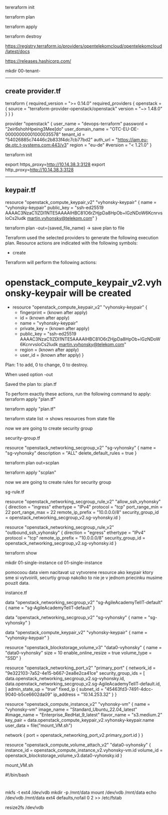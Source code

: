 tereraform init

terraform plan

terraform apply

terraform destroy

https://registry.terraform.io/providers/opentelekomcloud/opentelekomcloud/latest/docs

https://releases.hashicorp.com/

mkdir 00-tenant-

-----------------
create provider.tf
--------------------
terraform {
required_version = ">= 0.14.0"
  required_providers {
    openstack = {
      source  = "terraform-provider-openstack/openstack"
      version = "~> 1.48.0"
    }
  }
}

provider "openstack" {
  user_name        = "devops-terraform"
  password         = "2eir6shohHpeing3Mee]do"
  user_domain_name = "OTC-EU-DE-00000000001000035578"
  tenant_id        = "54026885c74446c2b833f4dc7cb77bd2"
  auth_url         = "https://iam.eu-de.otc.t-systems.com:443/v3"
  region           = "eu-de"
  #version = "< 1.21.0"
}

terraform init


export https_proxy=http://10.14.38.3:3128
export http_proxy=http://10.14.38.3:3128


---------------------
keypair.tf
--------------------
resource "openstack_compute_keypair_v2" "vyhonsky-keypair" {
  name       = "vyhonsky-keypair"
  public_key = "ssh-ed25519 AAAAC3NzaC1lZDI1NTE5AAAAIHBC81O6rZHjpDa8HpOb+IGzNDoW6KcnrvsloCs2Iudk martin.vyhonsky@telekom.com"
}


terraform plan
-out={saved_file_name} -> save plan to file

Terraform used the selected providers to generate the following execution plan. Resource actions are indicated with the following symbols:
  + create

Terraform will perform the following actions:

  # openstack_compute_keypair_v2.vyhonsky-keypair will be created
  + resource "openstack_compute_keypair_v2" "vyhonsky-keypair" {
      + fingerprint = (known after apply)
      + id          = (known after apply)
      + name        = "vyhonsky-keypair"
      + private_key = (known after apply)
      + public_key  = "ssh-ed25519 AAAAC3NzaC1lZDI1NTE5AAAAIHBC81O6rZHjpDa8HpOb+IGzNDoW6KcnrvsloCs2Iudk martin.vyhonsky@telekom.com"
      + region      = (known after apply)
      + user_id     = (known after apply)
    }

Plan: 1 to add, 0 to change, 0 to destroy.

When used option -out

Saved the plan to: plan.tf

To perform exactly these actions, run the following command to apply:
    terraform apply "plan.tf"


  terraform apply "plan.tf"


terraform state list -> shows resources from state file

now we are going to create security group 

security-group.tf

resource "openstack_networking_secgroup_v2" "sg-vyhonsky" {
  name                 = "sg-vyhonsky"
  description          = "ALL"
  delete_default_rules = true
}

terraform plan out=scplan

terraform apply "scplan"

now we are going to create rules for security group 

sg-rule.tf

resource "openstack_networking_secgroup_rule_v2" "allow_ssh_vyhonsky" {
  direction         = "ingress"
  ethertype         = "IPv4"
  protocol          = "tcp"
  port_range_min    = 22
  port_range_max    = 22
  remote_ip_prefix  = "10.0.0.0/8"
  security_group_id = openstack_networking_secgroup_v2.sg-vyhonsky.id
}

resource "openstack_networking_secgroup_rule_v2" "outbound_ssh_vyhonsky" {
  direction         = "egress"
  ethertype         = "IPv4"
  protocol          = "tcp"
  remote_ip_prefix  = "10.0.0.0/8"
  security_group_id = openstack_networking_secgroup_v2.sg-vyhonsky.id
}

terraform show



mkdir 01-single-instance
cd 01-single-instance

pomocoou data viem nacitavat uz vytvorene resource ako keypair ktory sme si vytvoirili, securtiy group nakolko to nie je v jednom priecinku musime pouzit data.                          

instance.tf


data "openstack_networking_secgroup_v2" "sg-AgileAcademyTelIT-default" {
  name = "sg-AgileAcademyTelIT-default"
}

data "openstack_networking_secgroup_v2" "sg-vyhonsky" {
  name = "sg-vyhonsky"
}

data "openstack_compute_keypair_v2" "vyhonsky-keypair" {
  name = "vyhonsky-keypair"
}

resource "openstack_blockstorage_volume_v3" "data0-vyhonsky" {
  name                 = "data0-vyhonsky"
  size                 = 10
  enable_online_resize = true
  volume_type          = "SSD"
}

resource "openstack_networking_port_v2" "primary_port" {
  network_id = "9e322103-7a52-4e15-b667-2ea8e2ca41ce"
  security_group_ids = [
    data.openstack_networking_secgroup_v2.sg-vyhonsky.id,
    data.openstack_networking_secgroup_v2.sg-AgileAcademyTelIT-default.id,
  ]
  admin_state_up = "true"
  fixed_ip {
    subnet_id  = "45463fd3-7491-4dcc-9040-b5ce6602da09"
    ip_address = "10.14.253.32"
  }
}

resource "openstack_compute_instance_v2" "vyhonsky-vm" {
  name       = "vyhonsky-vm"
  image_name = "Standard_Ubuntu_22.04_latest"
  #image_name  =    "Enterprise_RedHat_9_latest"
  flavor_name = "s3.medium.2"
  key_pair    = data.openstack_compute_keypair_v2.vyhonsky-keypair.name
  user_data   = file("mount_VM.sh")

  network {
    port = openstack_networking_port_v2.primary_port.id
  }
}

resource "openstack_compute_volume_attach_v2" "data0-vyhonsky" {
  instance_id = openstack_compute_instance_v2.vyhonsky-vm.id
  volume_id   = openstack_blockstorage_volume_v3.data0-vyhonsky.id
}

mount_VM.sh

#!/bin/bash
#
mkfs -t ext4 /dev/vdb
mkdir -p /mnt/data
mount /dev/vdb /mnt/data
echo /dev/vdb /mnt/data ext4 defaults,nofail 0 2 >> /etc/fstab


resize2fs /dev/vdb

